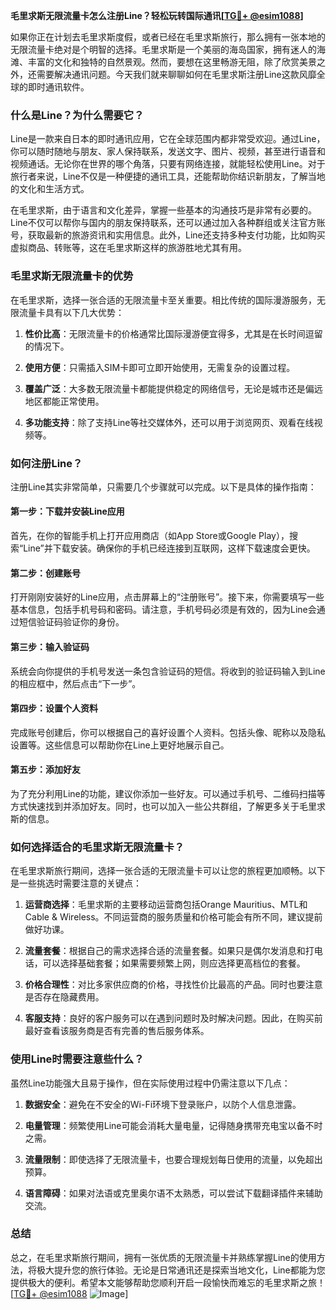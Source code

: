 **毛里求斯无限流量卡怎么注册Line？轻松玩转国际通讯[[TG💪+ @esim1088](https://t.me/s/esim1088)]**

如果你正在计划去毛里求斯度假，或者已经在毛里求斯旅行，那么拥有一张本地的无限流量卡绝对是个明智的选择。毛里求斯是一个美丽的海岛国家，拥有迷人的海滩、丰富的文化和独特的自然景观。然而，要想在这里畅游无阻，除了欣赏美景之外，还需要解决通讯问题。今天我们就来聊聊如何在毛里求斯注册Line这款风靡全球的即时通讯软件。

### **什么是Line？为什么需要它？**

Line是一款来自日本的即时通讯应用，它在全球范围内都非常受欢迎。通过Line，你可以随时随地与朋友、家人保持联系，发送文字、图片、视频，甚至进行语音和视频通话。无论你在世界的哪个角落，只要有网络连接，就能轻松使用Line。对于旅行者来说，Line不仅是一种便捷的通讯工具，还能帮助你结识新朋友，了解当地的文化和生活方式。

在毛里求斯，由于语言和文化差异，掌握一些基本的沟通技巧是非常有必要的。Line不仅可以帮你与国内的朋友保持联系，还可以通过加入各种群组或关注官方账号，获取最新的旅游资讯和实用信息。此外，Line还支持多种支付功能，比如购买虚拟商品、转账等，这在毛里求斯这样的旅游胜地尤其有用。

### **毛里求斯无限流量卡的优势**

在毛里求斯，选择一张合适的无限流量卡至关重要。相比传统的国际漫游服务，无限流量卡具有以下几大优势：

1. **性价比高**：无限流量卡的价格通常比国际漫游便宜得多，尤其是在长时间逗留的情况下。
   
2. **使用方便**：只需插入SIM卡即可立即开始使用，无需复杂的设置过程。

3. **覆盖广泛**：大多数无限流量卡都能提供稳定的网络信号，无论是城市还是偏远地区都能正常使用。

4. **多功能支持**：除了支持Line等社交媒体外，还可以用于浏览网页、观看在线视频等。

### **如何注册Line？**

注册Line其实非常简单，只需要几个步骤就可以完成。以下是具体的操作指南：

#### **第一步：下载并安装Line应用**
首先，在你的智能手机上打开应用商店（如App Store或Google Play），搜索“Line”并下载安装。确保你的手机已经连接到互联网，这样下载速度会更快。

#### **第二步：创建账号**
打开刚刚安装好的Line应用，点击屏幕上的“注册账号”。接下来，你需要填写一些基本信息，包括手机号码和密码。请注意，手机号码必须是有效的，因为Line会通过短信验证码验证你的身份。

#### **第三步：输入验证码**
系统会向你提供的手机号发送一条包含验证码的短信。将收到的验证码输入到Line的相应框中，然后点击“下一步”。

#### **第四步：设置个人资料**
完成账号创建后，你可以根据自己的喜好设置个人资料。包括头像、昵称以及隐私设置等。这些信息可以帮助你在Line上更好地展示自己。

#### **第五步：添加好友**
为了充分利用Line的功能，建议你添加一些好友。可以通过手机号、二维码扫描等方式快速找到并添加好友。同时，也可以加入一些公共群组，了解更多关于毛里求斯的信息。

### **如何选择适合的毛里求斯无限流量卡？**

在毛里求斯旅行期间，选择一张合适的无限流量卡可以让您的旅程更加顺畅。以下是一些挑选时需要注意的关键点：

1. **运营商选择**：毛里求斯的主要移动运营商包括Orange Mauritius、MTL和Cable & Wireless。不同运营商的服务质量和价格可能会有所不同，建议提前做好功课。

2. **流量套餐**：根据自己的需求选择合适的流量套餐。如果只是偶尔发消息和打电话，可以选择基础套餐；如果需要频繁上网，则应选择更高档位的套餐。

3. **价格合理性**：对比多家供应商的价格，寻找性价比最高的产品。同时也要注意是否存在隐藏费用。

4. **客服支持**：良好的客户服务可以在遇到问题时及时解决问题。因此，在购买前最好查看该服务商是否有完善的售后服务体系。

### **使用Line时需要注意些什么？**

虽然Line功能强大且易于操作，但在实际使用过程中仍需注意以下几点：

1. **数据安全**：避免在不安全的Wi-Fi环境下登录账户，以防个人信息泄露。

2. **电量管理**：频繁使用Line可能会消耗大量电量，记得随身携带充电宝以备不时之需。

3. **流量限制**：即使选择了无限流量卡，也要合理规划每日使用的流量，以免超出预算。

4. **语言障碍**：如果对法语或克里奥尔语不太熟悉，可以尝试下载翻译插件来辅助交流。

### **总结**

总之，在毛里求斯旅行期间，拥有一张优质的无限流量卡并熟练掌握Line的使用方法，将极大提升您的旅行体验。无论是日常通讯还是探索当地文化，Line都能为您提供极大的便利。希望本文能够帮助您顺利开启一段愉快而难忘的毛里求斯之旅！[[TG💪+ @esim1088](https://t.me/s/esim1088) ![Image](https://i.postimg.cc/4NQfJmqS/Snipaste-2025-05-13-00-14-12.png)]